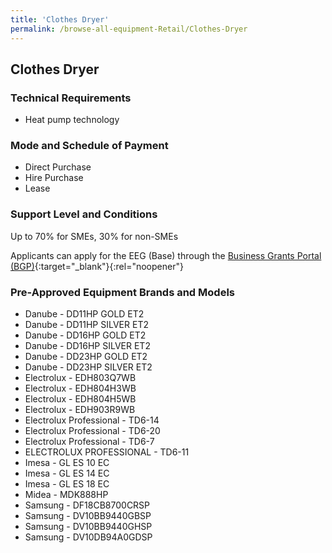 ```yaml
---
title: 'Clothes Dryer'
permalink: /browse-all-equipment-Retail/Clothes-Dryer
---
```


## Clothes Dryer

### Technical Requirements

- Heat pump technology

### Mode and Schedule of Payment 

- Direct Purchase
- Hire Purchase
- Lease

### Support Level and Conditions

Up to 70% for SMEs, 30% for non-SMEs

Applicants can apply for the EEG (Base) through the [Business Grants Portal (BGP)](http://www.businessgrants.gov.sg/){:target="_blank"}{:rel="noopener"}

### Pre-Approved Equipment Brands and Models

- Danube - DD11HP GOLD ET2
- Danube - DD11HP SILVER ET2
- Danube - DD16HP GOLD ET2
- Danube - DD16HP SILVER ET2
- Danube - DD23HP GOLD ET2
- Danube - DD23HP SILVER ET2
- Electrolux - EDH803Q7WB
- Electrolux - EDH804H3WB
- Electrolux - EDH804H5WB
- Electrolux - EDH903R9WB
- Electrolux Professional - TD6-14
- Electrolux Professional - TD6-20
- Electrolux Professional - TD6-7
- ELECTROLUX PROFESSIONAL - TD6-11
- Imesa - GL ES 10 EC
- Imesa - GL ES 14 EC
- Imesa - GL ES 18 EC
- Midea - MDK888HP
- Samsung - DF18CB8700CRSP
- Samsung - DV10BB9440GBSP
- Samsung - DV10BB9440GHSP
- Samsung - DV10DB94A0GDSP

<script src='/jquery/resize-tables.js'></script>
